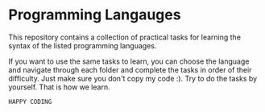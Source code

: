 # Programming Langauges
This repository contains a collection of practical tasks for learning the syntax of the listed programming languages.

If you want to use the same tasks to learn, you can choose the language and navigate through each folder and complete the tasks in order of their difficulty. Just make sure you don't copy my code :).
Try to do the tasks by yourself. That is how we learn.


`HAPPY CODING`
